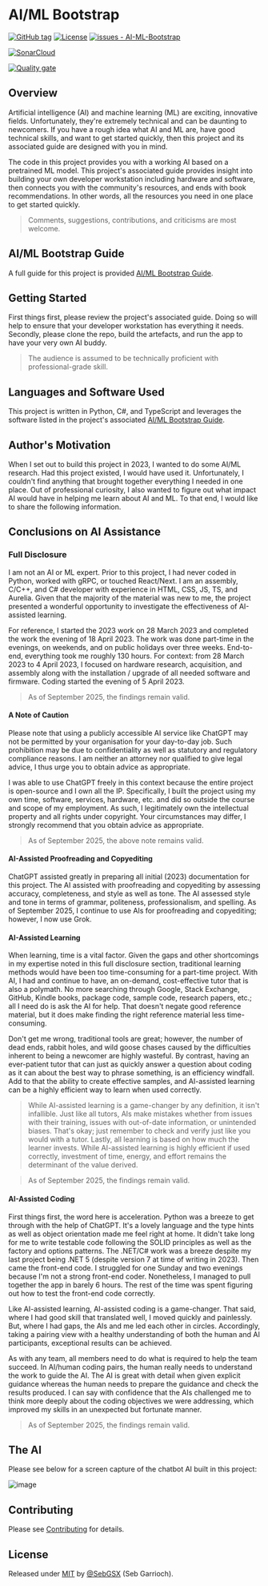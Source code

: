# AI/ML Bootstrap

[![GitHub tag](https://img.shields.io/github/tag/SebGSX/AI-ML-Bootstrap?include_prereleases=&sort=semver&color=blue)](https://github.com/SebGSX/AI-ML-Bootstrap/releases/)
[![License](https://img.shields.io/badge/License-MIT-blue)](#license)
[![issues - AI-ML-Bootstrap](https://img.shields.io/github/issues/SebGSX/AI-ML-Bootstrap)](https://github.com/SebGSX/AI-ML-Bootstrap/issues)

[![SonarCloud](https://sonarcloud.io/images/project_badges/sonarcloud-white.svg)](https://sonarcloud.io/summary/new_code?id=SebGSX_AI-ML-Bootstrap)

[![Quality gate](https://sonarcloud.io/api/project_badges/quality_gate?project=SebGSX_AI-ML-Bootstrap)](https://sonarcloud.io/summary/new_code?id=SebGSX_AI-ML-Bootstrap)

## Overview

Artificial intelligence (AI) and machine learning (ML) are exciting, innovative fields. Unfortunately, they're 
extremely technical and can be daunting to newcomers. If you have a rough idea what AI and ML are, have good 
technical skills, and want to get started quickly, then this project and its associated guide are designed with you 
in mind.

The code in this project provides you with a working AI based on a pretrained ML model. This project's associated 
guide provides insight into building your own developer workstation including hardware and software, then connects 
you with the community's resources, and ends with book recommendations. In other words, all the resources you need 
in one place to get started quickly.

> Comments, suggestions, contributions, and criticisms are most welcome.

## AI/ML Bootstrap Guide

A full guide for this project is provided [AI/ML Bootstrap Guide](/docs/ai-ml-bootstrap-guide.md).

## Getting Started

First things first, please review the project's associated guide. Doing so will help to ensure that your developer 
workstation has everything it needs. Secondly, please clone the repo, build the artefacts, and run the app to have 
your very own AI buddy.

> The audience is assumed to be technically proficient with professional-grade skill.

## Languages and Software Used

This project is written in Python, C#, and TypeScript and leverages the software listed in the project's associated
[AI/ML Bootstrap Guide](/docs/ai-ml-bootstrap-guide.md).

## Author's Motivation

When I set out to build this project in 2023, I wanted to do some AI/ML research. Had this project existed, I would 
have used it. Unfortunately, I couldn't find anything that brought together everything I needed in one place. Out of 
professional curiosity, I also wanted to figure out what impact AI would have in helping me learn about AI and ML. 
To that end, I would like to share the following information.

## Conclusions on AI Assistance

### Full Disclosure

I am not an AI or ML expert. Prior to this project, I had never coded in Python, worked with gRPC, or touched 
React/Next. I am an assembly, C/C++, and C# developer with experience in HTML, CSS, JS, TS, and Aurelia. Given 
that the majority of the material was new to me, the project presented a wonderful opportunity to investigate the 
effectiveness of AI-assisted learning.

For reference, I started the 2023 work on 28 March 2023 and completed the work the evening of 18 April 2023. The work 
was done part-time in the evenings, on weekends, and on public holidays over three weeks. End-to-end, everything 
took me roughly 130 hours. For context: from 28 March 2023 to 4 April 2023, I focused on hardware research, 
acquisition, and assembly along with the installation / upgrade of all needed software and firmware. Coding started 
the evening of 5 April 2023.

> As of September 2025, the findings remain valid.

#### A Note of Caution

Please note that using a publicly accessible AI service like ChatGPT may not be permitted by your organisation for 
your day-to-day job. Such prohibition may be due to confidentiality as well as statutory and regulatory compliance 
reasons. I am neither an attorney nor qualified to give legal advice, I thus urge you to obtain advice as appropriate.

I was able to use ChatGPT freely in this context because the entire project is open-source and I own all the IP. 
Specifically, I built the project using my own time, software, services, hardware, etc. and did so outside the course 
and scope of my employment. As such, I legitimately own the intellectual property and all rights under copyright. 
Your circumstances may differ, I strongly recommend that you obtain advice as appropriate.

> As of September 2025, the above note remains valid.

#### AI-Assisted Proofreading and Copyediting

ChatGPT assisted greatly in preparing all initial (2023) documentation for this project. The AI assisted with 
proofreading and copyediting by assessing accuracy, completeness, and style as well as tone. The AI assessed style 
and tone in terms of grammar, politeness, professionalism, and spelling. As of September 2025, I continue to use AIs 
for proofreading and copyediting; however, I now use Grok.

#### AI-Assisted Learning

When learning, time is a vital factor. Given the gaps and other shortcomings in my expertise noted in this full 
disclosure section, traditional learning methods would have been too time-consuming for a part-time project. With 
AI, I had and continue to have, an on-demand, cost-effective tutor that is also a polymath. No more searching through 
Google, Stack Exchange, GitHub, Kindle books, package code, sample code, research papers, etc.; all I need do is ask 
the AI for help. That doesn't negate good reference material, but it does make finding the right reference material less
time-consuming.

Don't get me wrong, traditional tools are great; however, the number of dead ends, rabbit holes, and wild goose 
chases caused by the difficulties inherent to being a newcomer are highly wasteful. By contrast, having an 
ever-patient tutor that can just as quickly answer a question about coding as it can about the best way to phrase 
something, is an efficiency windfall. Add to that the ability to create effective samples, and AI-assisted learning 
can be a highly efficient way to learn when used correctly.

> While AI-assisted learning is a game-changer by any definition, it isn't infallible. Just like all tutors, AIs 
> make mistakes whether from issues with their training, issues with out-of-date information, or unintended biases. 
> That's okay; just remember to check and verify just like you would with a tutor. Lastly, all learning is based on 
> how much the learner invests. While AI-assisted learning is highly efficient if used correctly, investment of time,
> energy, and effort remains the determinant of the value derived.

> As of September 2025, the findings remain valid.

#### AI-Assisted Coding

First things first, the word here is acceleration. Python was a breeze to get through with the help of ChatGPT. It's 
a lovely language and the type hints as well as object orientation made me feel right at home. It didn't take long 
for me to write testable code following the SOLID principles as well as the factory and options patterns. The 
.NET/C# work was a breeze despite my last project being .NET 5 (despite version 7 at time of writing in 2023). Then 
came the front-end code. I struggled for one Sunday and two evenings because I'm not a strong front-end coder. 
Nonetheless, I managed to pull together the app in barely 6 hours. The rest of the time was spent figuring out how to 
test the front-end code correctly.

Like AI-assisted learning, AI-assisted coding is a game-changer. That said, where I had good skill that translated 
well, I moved quickly and painlessly. But, where I had gaps, the AIs and me led each other in circles. Accordingly, 
taking a pairing view with a healthy understanding of both the human and AI participants, exceptional results can be 
achieved.

As with any team, all members need to do what is required to help the team succeed. In AI/human coding pairs, the human 
really needs to understand the work to guide the AI. The AI is great with detail when given explicit guidance 
whereas the human needs to prepare the guidance and check the results produced. I can say with confidence that the 
AIs challenged me to think more deeply about the coding objectives we were addressing, which improved my skills in an 
unexpected but fortunate manner.

> As of September 2025, the findings remain valid.

## The AI

Please see below for a screen capture of the chatbot AI built in this project:

![image](https://user-images.githubusercontent.com/127726983/232884725-b9f1de29-bcee-479a-a72f-7ff33fb2a408.png)

## Contributing

Please see [Contributing](/CONTRIBUTING.md) for details.

## License

Released under [MIT](/LICENSE) by [@SebGSX](https://github.com/SebGSX) (Seb Garrioch).
